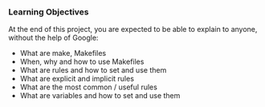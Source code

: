 ### Learning Objectives
At the end of this project, you are expected to be able to explain to anyone, without the help of Google:

- What are make, Makefiles
- When, why and how to use Makefiles
- What are rules and how to set and use them
- What are explicit and implicit rules
- What are the most common / useful rules
- What are variables and how to set and use them